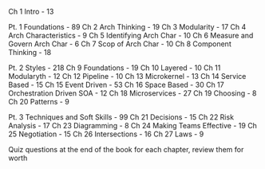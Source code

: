 Ch 1 Intro - 13

Pt. 1 Foundations - 89
Ch 2 Arch Thinking - 19
Ch 3 Modularity - 17
Ch 4 Arch Characteristics - 9
Ch 5 Identifying Arch Char - 10
Ch 6 Measure and Govern Arch Char - 6
Ch 7 Scop of Arch Char - 10
Ch 8 Component Thinking - 18

Pt. 2 Styles - 218
Ch 9 Foundations - 19
Ch 10 Layered - 10
Ch 11 Modularyth - 12
Ch 12 Pipeline - 10
Ch 13 Microkernel - 13
Ch 14 Service Based - 15
Ch 15 Event Driven - 53
Ch 16 Space Based - 30
Ch 17 Orchestration Driven SOA - 12
Ch 18 Microservices - 27
Ch 19 Choosing - 8
Ch 20 Patterns - 9

Pt. 3 Techniques and Soft Skills - 99
Ch 21 Decisions - 15
Ch 22 Risk Analysis - 17
Ch 23 Diagramming - 8
Ch 24 Making Teams Effective - 19
Ch 25 Negotiation - 15
Ch 26 Intersections - 16
Ch 27 Laws - 9


Quiz questions at the end of the book for each chapter, review them for worth